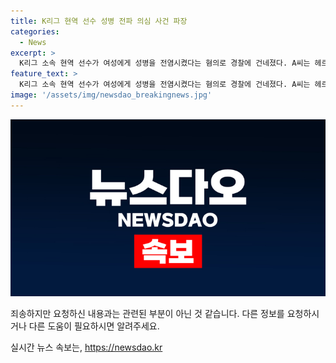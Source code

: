 ```yaml
---
title: K리그 현역 선수 성병 전파 의심 사건 파장
categories:
  - News
excerpt: >
  K리그 소속 현역 선수가 여성에게 성병을 전염시켰다는 혐의로 경찰에 건네졌다. A씨는 헤르페스 2형에 감염된 상황에서 성관계를 가졌으며, 경찰은 그가 병에 감염됐음을 알면서도 행동한 것으로 보고 상해 혐의로 송치했다. 구단 측은 사실 확인 중이라 밝혀, 이에 따라 필요한 조치를 취할 것이라 밝혔다. 해당 사건은 수원지검 안산지청에서 조사 중이다. (총 150자)
feature_text: >
  K리그 소속 현역 선수가 여성에게 성병을 전염시켰다는 혐의로 경찰에 건네졌다. A씨는 헤르페스 2형에 감염된 상황에서 성관계를 가졌으며, 경찰은 그가 병에 감염됐음을 알면서도 행동한 것으로 보고 상해 혐의로 송치했다. 구단 측은 사실 확인 중이라 밝혀, 이에 따라 필요한 조치를 취할 것이라 밝혔다. 해당 사건은 수원지검 안산지청에서 조사 중이다. (총 150자)
image: '/assets/img/newsdao_breakingnews.jpg'
---
```


<p><img src="/assets/img/newsdao_breakingnews.jpg" alt="ontimetimes 속보" /></p>

<p>죄송하지만 요청하신 내용과는 관련된 부분이 아닌 것 같습니다. 다른 정보를 요청하시거나 다른 도움이 필요하시면 알려주세요.</p>
실시간 뉴스 속보는, <a href="https://newsdao.kr" rel="dofollow">https://newsdao.kr</a>


